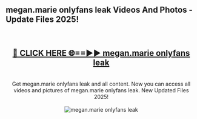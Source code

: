 <h2>megan.marie onlyfans leak Videos And Photos - Update Files 2025!</h2>
<br>
<div align="center">
<h2><a href="https://linkcuts.com/hfmhzwbr" rel="nofollow">🔴 CLICK HERE 🌐==►► megan.marie onlyfans leak</a></h2>
<br>
Get megan.marie onlyfans leak and all content. Now you can access all videos and pictures of megan.marie onlyfans leak. New Updated Files 2025!
<br>
<br>
<a href="https://linkcuts.com/hfmhzwbr" rel="nofollow" data-target="animated-image.originalLink"><img src="https://i.ibb.co.com/WyWwxjT/player-gif2.gif" alt="megan.marie onlyfans leak" style="max-width: 100%; display: inline-block;" data-target="animated-image.originalImage"></a>
</div>
<br>